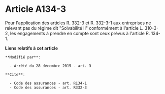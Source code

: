 # Article A134-3

Pour l'application des articles R. 332-3 et R. 332-3-1 aux entreprises ne relevant pas du régime dit "Solvabilité II"
conformément à l'article L. 310-3-2, les engagements à prendre en compte sont ceux prévus à l'article R. 134-1.

**Liens relatifs à cet article**

	**Modifié par**:

	  - Arrêté du 28 décembre 2015 - art. 3

	**Cite**:

	  - Code des assurances - art. R134-1
	  - Code des assurances - art. R332-3
